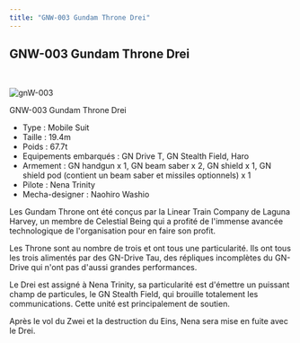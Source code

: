 ```yaml
---
title: "GNW-003 Gundam Throne Drei"
---
```


GNW-003 Gundam Throne Drei
--------------------------

 


![gnW-003](/images/stories/saga/gundam00/ms/celestialbeing/gnW-003.png "drei.gif")


GNW-003 Gundam Throne Drei


- Type : Mobile Suit   
- Taille : 19.4m   
- Poids : 67.7t   
- Equipements embarqués : GN Drive T, GN Stealth Field, Haro   
- Armement : GN handgun x 1, GN beam saber x 2, GN shield x 1, GN shield pod (contient un beam saber et missiles optionnels) x 1  
 - Pilote : Nena Trinity  
- Mecha-designer : Naohiro Washio


Les Gundam Throne ont été conçus par la Linear Train Company de Laguna Harvey, un membre de Celestial Being qui a profité de l'immense avancée technologique de l'organisation pour en faire son profit.  
  
Les Throne sont au nombre de trois et ont tous une particularité. Ils ont tous les trois alimentés par des GN-Drive Tau, des répliques incomplètes du GN-Drive qui n'ont pas d'aussi grandes performances.


Le Drei est assigné à Nena Trinity, sa particularité est d'émettre un puissant champ de particules, le GN Stealth Field, qui brouille totalement les communications. Cette unité est principalement de soutien.


Après le vol du Zwei et la destruction du Eins, Nena sera mise en fuite avec le Drei.

